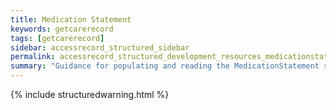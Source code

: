 ```yaml
---
title: Medication Statement
keywords: getcarerecord
tags: [getcarerecord]
sidebar: accessrecord_structured_sidebar
permalink: accessrecord_structured_development_resources_medicationstatement.html
summary: "Guidance for populating and reading the MedicationStatement resource"
---
```


{% include structuredwarning.html %}
